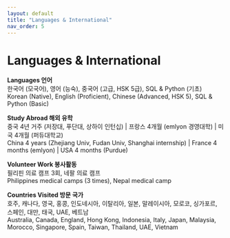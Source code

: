 ```yaml
---
layout: default
title: "Languages & International"
nav_order: 5
---
```


# Languages & International

**Languages 언어**  
한국어 (모국어), 영어 (능숙), 중국어 (고급, HSK 5급), SQL & Python (기초)  
Korean (Native), English (Proficient), Chinese (Advanced, HSK 5), SQL & Python (Basic)

**Study Abroad 해외 유학**  
중국 4년 거주 (저장대, 푸단대, 상하이 인턴십) | 프랑스 4개월 (emlyon 경영대학) | 미국 4개월 (퍼듀대학교)  
China 4 years (Zhejiang Univ, Fudan Univ, Shanghai internship) | France 4 months (emlyon) | USA 4 months (Purdue)

**Volunteer Work 봉사활동**  
필리핀 의료 캠프 3회, 네팔 의료 캠프  
Philippines medical camps (3 times), Nepal medical camp

**Countries Visited 방문 국가**  
호주, 캐나다, 영국, 홍콩, 인도네시아, 이탈리아, 일본, 말레이시아, 모로코, 싱가포르, 스페인, 대만, 태국, UAE, 베트남  
Australia, Canada, England, Hong Kong, Indonesia, Italy, Japan, Malaysia, Morocco, Singapore, Spain, Taiwan, Thailand, UAE, Vietnam
